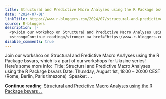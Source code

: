 ```yaml
---
title: Structural and Predictive Macro Analyses using the R Package bsvars workshop
date: '2024-07-01'
linkTitle: https://www.r-bloggers.com/2024/07/structural-and-predictive-macro-analyses-using-the-r-package-bsvars-workshop/
source: R-bloggers
description: |-
  <p>Join our workshop on Structural and Predictive Macro Analyses using the R Package bsvars, which is a part of our workshops for Ukraine series!  Here’s some more info:  Title: Structural and Predictive Macro Analyses using the R Package bsvars Date: Thursday, August 1st, 18:00 – 20:00 CEST (Rome, Berlin, Paris timezone)  Speaker: ...</p>
  <strong>Continue reading</strong>: <a href="https://www.r-bloggers.com/2024/07/structural-and-predictive-macro-analyses-using-the-r-package-bsvars-workshop/">Structural and Predictive Macro Analyses using the R Package bsvars ...
disable_comments: true
---
```

<p>Join our workshop on Structural and Predictive Macro Analyses using the R Package bsvars, which is a part of our workshops for Ukraine series!  Here’s some more info:  Title: Structural and Predictive Macro Analyses using the R Package bsvars Date: Thursday, August 1st, 18:00 – 20:00 CEST (Rome, Berlin, Paris timezone)  Speaker: ...</p>
<strong>Continue reading</strong>: <a href="https://www.r-bloggers.com/2024/07/structural-and-predictive-macro-analyses-using-the-r-package-bsvars-workshop/">Structural and Predictive Macro Analyses using the R Package bsvars ...